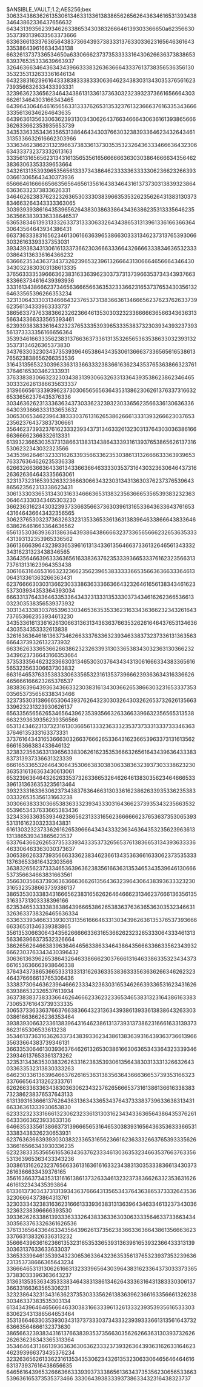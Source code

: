 $ANSIBLE_VAULT;1.2;AES256;bex
30633438636261353061346331336138386562656264363461653139343834643862336437656632
6434313935623934626338653430383266646139303366650a623566303537393139633563373666
63363661333763656438373664393738333137633033623165646361643335386439616634343138
6632613737336534650a633066623737353333316430626636373838653839376535333639663937
32646366346436343439663338326363666433376137383565363561303532353132633361646134
64323831623961643338383338333063646234383031343035376561623739356632633433393331
32396362336562346434386131336137363032323932373661656664303662613464303166343465
64396430646461656563313337626531353237613236663761633534366633356136346264643635
64396361356330636239313034306264376634666430636161393865666362633662353935653739
34353363353436356531386464343037663032383933646234326434613135336632616662303966
33363462386231323966373833613730353532326436333466636432306634333732373332613163
33356131656562313431613565356165666666363030386466663435646238363063353339653664
34326131353939653565613337343864623333363333306236623266393036613065643430373936
65666461666665663565646561356164383464316137373031383932386463636332373833626331
34646262383762323263653033303839663535326235626431383130373834663264343333363065
30393939386164353965626438303863386434363862353133356462353635663839336338646537
63653834613931333263373133306332643438653131396133616636636430643564643934386431
66373633383165623461306166363965386630333134623731376539306630326163393337353031
39343938343130616133373662303666333664326666333834636532333038643136336164366232
63666235343637343732623965323961326664313066646566643464303430323830303138613335
37656333353966636238316336396230373731373966353734343937663833663734616439393936
33316134386662373465636665663635323336623165373765343035613264633565396266353234
32313064333031346664323765373138366361346665623762376263373962356134333963333737
38656337376338366232623664613530303232336666636566343636313566343366333565393461
62393938383361643232376533353939653335383732303934393237393561373333356166656364
35393461663335623831376636373361313532656536353863303239313235373134626365373830
34376330323034373539396465386434353061366637336565616538613765623838656266353536
31643135653230396336313366333238366163623435376536386632376137646165303462333931
37633838306632323034383139306632633133643935386238623464653033326261386635633337
31396665613339396237303065656563643531386230626137633731663265336562376435376336
30346362623133363634373033623239323033656235663361306363366430393666333133653632
30653065346239643833303761316265386266613331393266623037653235623764373837306661
35646237393237616233323934373134633261323031376430303638616666366662366332613331
61393236653035373138663138313438643339316139376538656261373165306232343032323566
34353962646132333162633935663362353038613132666633363939653763376364626235336338
62663266366364336134336636646333303537316430323630646437316263626364643335663061
32313732316539326332366630663432303134313630376237376539643865623562313338623431
30613330336531343031633466636531383235636665356539383232363064643330343465303230
36623631623430323937336635663736303961316533643633643761653431646436643432356565
30623765303237363263323135336533613631383964633866643833646638626461663364636562
65613530363936313863643938643866663237336565666232653635333431393132353965336562
36613666396432393365396161313433613564663733613264656134333234316231323438346565
33643564663963336365616338363762353339366533376162323566313737613131623964353438
30616631646531663232366235623965383333366535663636633364613064313361363266363431
62376666303031366230333863633366366432326461656138343461623537303934353364393034
66633137643364633533643432313331353330373434616262366536613032303538356539373932
30313433383037653963303465363535336231633436366232343261643737653662353934613230
34353361613361626130663136313436363766353262616464376531346364303534353332613838
32616363646161363734626633376336323934633837323733613136356366643739326132373932
66336263336536626638623232633931303365383430323631303662323439623736643166353664
37353335646232336630313465303037643434313061666334383365616565323563306637303832
66316465376335383330633565323161353739666239363634316336626465666166623265376537
38383639643936343663323038316134303662653866303231653337353035653735656338343466
32373530313866653064393762643230303264303262653732626135663339623231323930626137
65633565656265346564396235393566326336633966323565653135386632393639356239356566
65313434623137323161303665613332363332353737333133373334636337646135333163373331
37376164343165366630326637666265336431623665396337313161356266616366383433646132
32383235636331396563383062616235353666326561643439636433383837313937336631323339
66616533653264643064353066383038306338363239373033386232303635316136363430613061
65323963646432626335373263366532646264613830356234646665333961313636353235613464
39323331633630623734383763646631303361623862633935336235383033326535356131663238
30306638333036653836333239343330316436623739353432356635326539653437633665383436
32343363363539346238656231333165623666666237653637353065393531316162303233343831
61613032323733626162653966643434333236346364353235623963613131386539343865623537
63376436626265373533393433353732656537613836653134393633336463306463363030373637
30653862633739356663336238346236613435363661633062373535333137636533616432303566
36383265623733346536396362383561663631353465343539646130666537356634663831663561
35663035663739363636663662613564363239643064383936333232303165323538663739386137
38653530333834316665623831656262646466623134623766613635613531633731303338396166
62353465333338383864396665386265383637636365363035323466313263633738326465636334
63363339346633393031313561666463313034396263613537653739366666336531346339383865
35613530663064343562666663363165366262323265333064333461313563363966373532326664
38626562646638396364646563386334643864356663366335623439326662303763343430396432
30636136396265386432646338666230376661316463386335323434373661653636663938646338
37643437386536653331333131626363353836333563636266346262323464376666613765306436
33383730646362396466623334323630316534626639336531623431626639386532326537613934
36373838373833366462646662336232336534653831323164386163383730653761643739333335
30653733633637663766383664323136343938613933613838643263303038616636626236353464
39383930663233613839643164623861313739313738623166616331393738623165306533613238
35346137363163626337343839336234386138363931643936373661396635633664383739346131
36633530646130393637646261326530386166306365343364323339346239346137653361373262
32353134363530383262633162383539306135643830313331326632643033633532313830333263
64623033613639646637626165363138356364366636653739353166323337666564313262333761
62626633633634383036306234323762656665373161386136616338383732386238376537643133
61313931636661376264363136343365343764373338373963363831343166336361333930653830
62333232333166613230623233613130316234343363656438643537626164333663623933633136
64663533356138663731396665653164653038393165643635363336653133383438326230653931
62376363663939303038323365316562366162363332663765393335626336616566343930336235
62323833353565616536343637623334613036353234663537663763356531363965363433343236
30386131626232376566336131636161633234383130353338366134303732616366633439376165
35616366373435313161613861373263346132323738366263323536316264616132343435393864
61336137303437313139343637666431356534376436386537333264353632306664373864313761
32303334323831636231666133393638313136396434633461323734303632363238396666393530
39336262633861393336333264383363363030633335646337336634343035633763326361626536
37613365643364633435643962613735623836633636643861356663623337663138326336313232
35666439636162366135323165353365393136396165393236643331313930363137633633633037
33653339646135393432306536336432363535613765323937353239636231353738666365643234
33666465313130626166313233396564303964383162336437303337336537383033396363643237
31363135353634353338346438313861346264333631643138333030613736633166363565306231
32323864323134316362373530333562613836396236616335666132623830346337383535303134
61343439646465666463303831663339613261333239353935616533303830623431386564653464
35313664633035393034313737333037343332393933366131356164373263663564666132373630
38656632393834316137663839353735663035626266363130393732626262636236343365313364
35346464313661393636363063623332373932636439363162633164623462393966373435376234
32326365626133623161353435306234326135323063306465646464616631373937616438656635
64656164396532666366333939373338656136343735356230656533663539636165373535373466
333064393833393738633432316438323737
